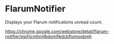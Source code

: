 # FlarumNotifier

Displays your Flarum notifications unread count.

https://chrome.google.com/webstore/detail/flarum-notifier/ejpfiicmhnjilbdomflkdcbflomoobmh

